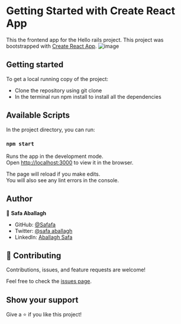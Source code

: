 # Getting Started with Create React App

This the frontend app for the Hello rails project. This project was bootstrapped with [Create React App](https://github.com/facebook/create-react-app).
![image](https://user-images.githubusercontent.com/43698511/140951240-8e0c1c96-7b6d-43be-b81d-8f9d3c4be254.png)

## Getting started 
 To get a local running copy of the project:
 
 - Clone the repository using git clone
 - In the terminal run npm install to install all the dependencies

## Available Scripts

In the project directory, you can run:

### `npm start`

Runs the app in the development mode.\
Open [http://localhost:3000](http://localhost:3000) to view it in the browser.

The page will reload if you make edits.\
You will also see any lint errors in the console.

## Author

👤 **Safa Aballagh**

- GitHub: [@Safafa](https://github.com/safafa)
- Twitter: [@safa aballagh](https://twitter.com/Aballagh_S)
- LinkedIn: [Aballagh Safa](https://www.linkedin.com/in/aballaghsafa/)


## 🤝 Contributing

Contributions, issues, and feature requests are welcome!

Feel free to check the [issues page](https://github.com/safafa/hello-rails-front-end/issues).

## Show your support

Give a ⭐️ if you like this project!
